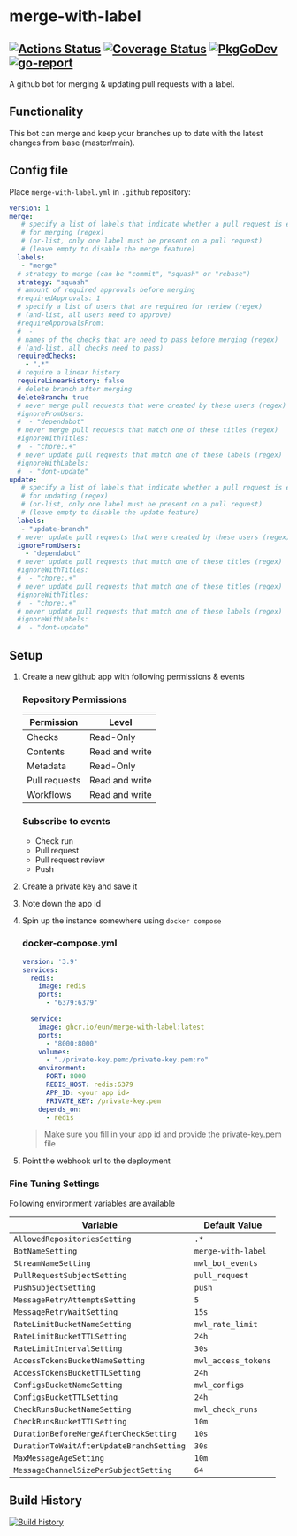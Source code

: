 # merge-with-label
[![Actions Status](https://github.com/Eun/merge-with-label/workflows/push/badge.svg)](https://github.com/Eun/merge-with-label/actions)
[![Coverage Status](https://coveralls.io/repos/github/Eun/merge-with-label/badge.svg?branch=master)](https://coveralls.io/github/Eun/merge-with-label?branch=master)
[![PkgGoDev](https://img.shields.io/badge/pkg.go.dev-reference-blue)](https://pkg.go.dev/github.com/Eun/merge-with-label)
[![go-report](https://goreportcard.com/badge/github.com/Eun/merge-with-label)](https://goreportcard.com/report/github.com/Eun/merge-with-label)
---
A github bot for merging & updating pull requests with a label.

## Functionality
This bot can merge and keep your branches up to date with the latest changes from base (master/main).

## Config file
Place `merge-with-label.yml` in `.github` repository:

```yaml
version: 1
merge:
   # specify a list of labels that indicate whether a pull request is eligible
   # for merging (regex)
   # (or-list, only one label must be present on a pull request)
   # (leave empty to disable the merge feature)
  labels:
   - "merge"
  # strategy to merge (can be "commit", "squash" or "rebase")
  strategy: "squash"
  # amount of required approvals before merging
  #requiredApprovals: 1
  # specify a list of users that are required for review (regex)
  # (and-list, all users need to approve)
  #requireApprovalsFrom:
  #  -
  # names of the checks that are need to pass before merging (regex)
  # (and-list, all checks need to pass)
  requiredChecks:
    - ".*"
  # require a linear history
  requireLinearHistory: false
  # delete branch after merging
  deleteBranch: true
  # never merge pull requests that were created by these users (regex)
  #ignoreFromUsers:
  #  - "dependabot"
  # never merge pull requests that match one of these titles (regex)
  #ignoreWithTitles:
  #  - "chore:.+"
  # never update pull requests that match one of these labels (regex)
  #ignoreWithLabels:
  #  - "dont-update"
update:
   # specify a list of labels that indicate whether a pull request is eligible
   # for updating (regex)
   # (or-list, only one label must be present on a pull request)
   # (leave empty to disable the update feature)
  labels: 
   - "update-branch"
  # never update pull requests that were created by these users (regex)
  ignoreFromUsers:
    - "dependabot"
  # never update pull requests that match one of these titles (regex)
  #ignoreWithTitles:
  #  - "chore:.+"
  # never update pull requests that match one of these titles (regex)
  #ignoreWithTitles:
  #  - "chore:.+"
  # never update pull requests that match one of these labels (regex)
  #ignoreWithLabels:
  #  - "dont-update"
```

## Setup
1. Create a new github app with following permissions & events
   ### Repository Permissions
   | Permission    | Level          |
   |---------------|----------------|
   | Checks        | Read-Only      |
   | Contents      | Read and write |
   | Metadata      | Read-Only      |
   | Pull requests | Read and write |
   | Workflows     | Read and write |

   ### Subscribe to events 
   - Check run
   - Pull request
   - Pull request review
   - Push
2. Create a private key and save it
3. Note down the app id
4. Spin up the instance somewhere using `docker compose`
   ### docker-compose.yml
   ```yaml
   version: '3.9'
   services:
     redis:
       image: redis
       ports:
         - "6379:6379"
   
     service:
       image: ghcr.io/eun/merge-with-label:latest
       ports:
         - "8000:8000"
       volumes:
         - "./private-key.pem:/private-key.pem:ro"
       environment:
         PORT: 8000
         REDIS_HOST: redis:6379
         APP_ID: <your app id>
         PRIVATE_KEY: /private-key.pem
       depends_on:
         - redis
   ```
   > Make sure you fill in your app id and provide the private-key.pem file
5. Point the webhook url to the deployment


### Fine Tuning Settings
Following environment variables are available

| Variable                                 | Default Value       |
|------------------------------------------|---------------------|
| `AllowedRepositoriesSetting`             | `.*`                |
| `BotNameSetting`                         | `merge-with-label`  |
| `StreamNameSetting`                      | `mwl_bot_events`    |
| `PullRequestSubjectSetting`              | `pull_request`      |
| `PushSubjectSetting`                     | `push`              |
| `MessageRetryAttemptsSetting`            | `5`                 |
| `MessageRetryWaitSetting`                | `15s`               |
| `RateLimitBucketNameSetting`             | `mwl_rate_limit`    |
| `RateLimitBucketTTLSetting`              | `24h`               |
| `RateLimitIntervalSetting`               | `30s`               |
| `AccessTokensBucketNameSetting`          | `mwl_access_tokens` |
| `AccessTokensBucketTTLSetting`           | `24h`               |
| `ConfigsBucketNameSetting`               | `mwl_configs`       |
| `ConfigsBucketTTLSetting`                | `24h`               |
| `CheckRunsBucketNameSetting`             | `mwl_check_runs`    |
| `CheckRunsBucketTTLSetting`              | `10m`               |
| `DurationBeforeMergeAfterCheckSetting`   | `10s`               |
| `DurationToWaitAfterUpdateBranchSetting` | `30s`               |
| `MaxMessageAgeSetting`                   | `10m`               |
| `MessageChannelSizePerSubjectSetting`    | `64`                |

## Build History
[![Build history](https://buildstats.info/github/chart/Eun/merge-with-label?branch=master)](https://github.com/Eun/merge-with-label/actions)
